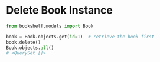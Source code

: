 # Delete Book Instance

```python
from bookshelf.models import Book

book = Book.objects.get(id=1)  # retrieve the book first
book.delete()
Book.objects.all()
# <QuerySet []>